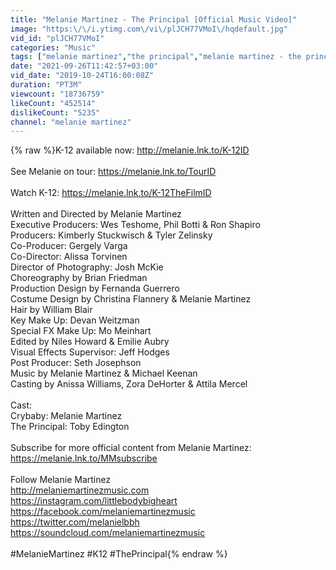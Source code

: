 ```yaml
---
title: "Melanie Martinez - The Principal [Official Music Video]"
image: "https:\/\/i.ytimg.com\/vi\/plJCH77VMoI\/hqdefault.jpg"
vid_id: "plJCH77VMoI"
categories: "Music"
tags: ["melanie martinez","the principal","melanie martinez - the principal"]
date: "2021-09-26T11:42:57+03:00"
vid_date: "2019-10-24T16:00:08Z"
duration: "PT3M"
viewcount: "18736759"
likeCount: "452514"
dislikeCount: "5235"
channel: "melanie martinez"
---
```

{% raw %}K-12 available now: <a rel="nofollow" target="blank" href="http://melanie.lnk.to/K-12ID">http://melanie.lnk.to/K-12ID</a><br /> <br />See Melanie on tour: <a rel="nofollow" target="blank" href="https://melanie.lnk.to/TourID">https://melanie.lnk.to/TourID</a><br /> <br />Watch K-12: <a rel="nofollow" target="blank" href="https://melanie.lnk.to/K-12TheFilmID">https://melanie.lnk.to/K-12TheFilmID</a><br /> <br />Written and Directed by Melanie Martinez<br />Executive Producers: Wes Teshome, Phil Botti &amp; Ron Shapiro<br />Producers: Kimberly Stuckwisch &amp; Tyler Zelinsky<br />Co-Producer:  Gergely Varga<br />Co-Director: Alissa Torvinen<br />Director of Photography: Josh McKie<br />Choreography by Brian Friedman<br />Production Design by Fernanda Guerrero<br />Costume Design by Christina Flannery &amp; Melanie Martinez<br />Hair by William Blair<br />Key Make Up: Devan Weitzman<br />Special FX Make Up: Mo Meinhart <br />Edited by Niles Howard &amp; Emilie Aubry<br />Visual Effects Supervisor: Jeff Hodges<br />Post Producer: Seth Josephson<br />Music by Melanie Martinez &amp; Michael Keenan<br />Casting by Anissa Williams, Zora DeHorter &amp; Attila Mercel<br /><br />Cast: <br />Crybaby: Melanie Martinez<br />The Principal: Toby Edington<br /> <br />Subscribe for more official content from Melanie Martinez:<br /><a rel="nofollow" target="blank" href="https://melanie.lnk.to/MMsubscribe">https://melanie.lnk.to/MMsubscribe</a><br /> <br />Follow Melanie Martinez<br /><a rel="nofollow" target="blank" href="http://melaniemartinezmusic.com">http://melaniemartinezmusic.com</a><br /><a rel="nofollow" target="blank" href="https://instagram.com/littlebodybigheart">https://instagram.com/littlebodybigheart</a><br /><a rel="nofollow" target="blank" href="https://facebook.com/melaniemartinezmusic">https://facebook.com/melaniemartinezmusic</a><br /><a rel="nofollow" target="blank" href="https://twitter.com/melanielbbh">https://twitter.com/melanielbbh</a><br /><a rel="nofollow" target="blank" href="https://soundcloud.com/melaniemartinezmusic">https://soundcloud.com/melaniemartinezmusic</a><br /> <br />#MelanieMartinez #K12 #ThePrincipal{% endraw %}
